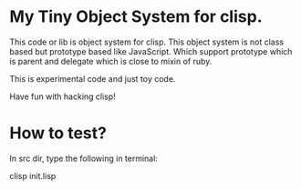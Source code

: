 # My Tiny Object System for clisp.

This code or lib is object system for clisp. This object system is not class based but prototype based like JavaScript. Which support prototype which is parent and delegate which is close to mixin of ruby.

This is experimental code and just toy code.

Have fun with hacking clisp!

# How to test?
In src dir, type the following in terminal:

clisp init.lisp 